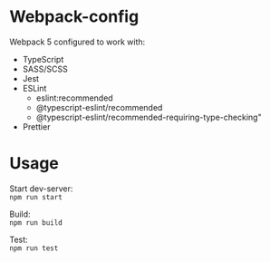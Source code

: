 # Webpack-config

Webpack 5 configured to work with:

- TypeScript
- SASS/SCSS
- Jest
- ESLint
  - eslint:recommended
  - @typescript-eslint/recommended
  - @typescript-eslint/recommended-requiring-type-checking"
- Prettier

# Usage

Start dev-server:  
`npm run start`

Build:  
`npm run build`

Test:  
`npm run test`
